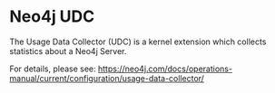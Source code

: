 Neo4j UDC
=========

The Usage Data Collector (UDC) is a kernel extension which collects
statistics about a Neo4j Server.

For details, please see:
https://neo4j.com/docs/operations-manual/current/configuration/usage-data-collector/
